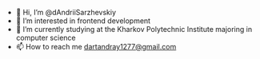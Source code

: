 - 👋 Hi, I’m @dAndriiSarzhevskiy
- 👀 I’m interested in frontend development
- 🌱 I’m currently studying at the Kharkov Polytechnic Institute majoring in computer science
- 📫 How to reach me dartandray1277@gmail.com

<!---
dAndriiSarzhevskiy/dAndriiSarzhevskiy is a ✨ special ✨ repository because its `README.md` (this file) appears on your GitHub profile.
You can click the Preview link to take a look at your changes.
--->
